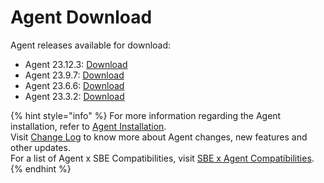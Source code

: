 # Agent Download

Agent releases available for download:

* Agent 23.12.3: [Download](https://storage.googleapis.com/sym-platform/developers/rest-api/agent-23.12.3.zip)
* Agent 23.9.7: [Download](https://storage.googleapis.com/sym-platform/developers/rest-api/agent-23.9.7.zip)
* Agent 23.6.6: [Download](https://storage.googleapis.com/sym-platform/developers/rest-api/agent-23.6.6.zip)
* Agent 23.3.2: [Download](https://storage.googleapis.com/sym-platform/developers/rest-api/agent-23.3.2.zip)

{% hint style="info" %}
For more information regarding the Agent installation, refer to [Agent Installation](agent-2.x-and-above-installation.md).\
Visit [Change Log](../change-log/) to know more about Agent changes, new features and other updates.\
For a list of Agent x SBE Compatibilities, visit [SBE x Agent Compatibilities](sbe-x-agent-compatibility-matrix.md).
{% endhint %}

